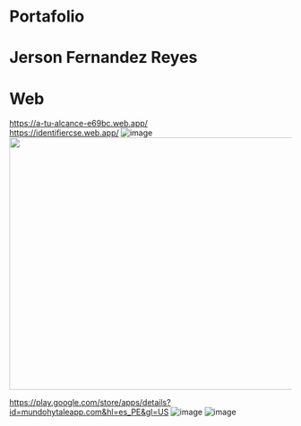 # Portafolio
# Jerson Fernandez Reyes
# Web
https://a-tu-alcance-e69bc.web.app/
<br>
https://identifiercse.web.app/
![image](https://github.com/goner99/Portafolio/assets/47512358/2a7ee46a-0e4c-42cf-a8e3-f3d3bf8e921b) 
<img src="https://github.com/goner99/Portafolio/assets/47512358/2a7ee46a-0e4c-42cf-a8e3-f3d3bf8e921b" width="800" height="450">

https://play.google.com/store/apps/details?id=mundohytaleapp.com&hl=es_PE&gl=US
![image](https://github.com/goner99/Portafolio/assets/47512358/8b092207-0c10-4f7f-9a04-b3922ce65b75)
![image](https://github.com/goner99/Portafolio/assets/47512358/78403c00-9b33-48b8-976d-3a95fdd54e85)
